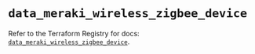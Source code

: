 # `data_meraki_wireless_zigbee_device`

Refer to the Terraform Registry for docs: [`data_meraki_wireless_zigbee_device`](https://registry.terraform.io/providers/ciscodevnet/meraki/1.7.1/docs/data-sources/wireless_zigbee_device).
